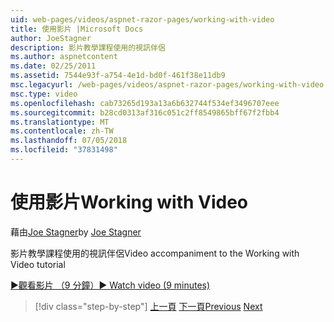 ```yaml
---
uid: web-pages/videos/aspnet-razor-pages/working-with-video
title: 使用影片 |Microsoft Docs
author: JoeStagner
description: 影片教學課程使用的視訊伴侶
ms.author: aspnetcontent
ms.date: 02/25/2011
ms.assetid: 7544e93f-a754-4e1d-bd0f-461f38e11db9
msc.legacyurl: /web-pages/videos/aspnet-razor-pages/working-with-video
msc.type: video
ms.openlocfilehash: cab73265d193a13a6b632744f534ef3496707eee
ms.sourcegitcommit: b28cd0313af316c051c2ff8549865bff67f2fbb4
ms.translationtype: MT
ms.contentlocale: zh-TW
ms.lasthandoff: 07/05/2018
ms.locfileid: "37831498"
---
```

<a name="working-with-video"></a><span data-ttu-id="00455-103">使用影片</span><span class="sxs-lookup"><span data-stu-id="00455-103">Working with Video</span></span>
====================
<span data-ttu-id="00455-104">藉由[Joe Stagner](https://github.com/JoeStagner)</span><span class="sxs-lookup"><span data-stu-id="00455-104">by [Joe Stagner](https://github.com/JoeStagner)</span></span>

<span data-ttu-id="00455-105">影片教學課程使用的視訊伴侶</span><span class="sxs-lookup"><span data-stu-id="00455-105">Video accompaniment to the Working with Video tutorial</span></span>

[<span data-ttu-id="00455-106">&#9654;觀看影片 （9 分鐘）</span><span class="sxs-lookup"><span data-stu-id="00455-106">&#9654; Watch video (9 minutes)</span></span>](https://channel9.msdn.com/Blogs/ASP-NET-Site-Videos/working-with-video)

> [!div class="step-by-step"]
> <span data-ttu-id="00455-107">[上一頁](working-with-images.md)
> [下一頁](adding-email-to-your-web-site.md)</span><span class="sxs-lookup"><span data-stu-id="00455-107">[Previous](working-with-images.md)
[Next](adding-email-to-your-web-site.md)</span></span>
